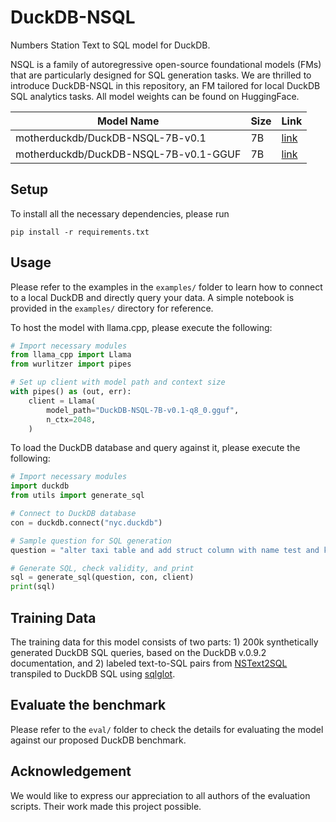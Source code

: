 # DuckDB-NSQL
Numbers Station Text to SQL model for DuckDB.

NSQL is a family of autoregressive open-source foundational models (FMs) that are particularly designed for SQL generation tasks. We are thrilled to introduce DuckDB-NSQL in this repository, an FM tailored for local DuckDB SQL analytics tasks. All model weights can be found on HuggingFace.

| Model Name                            | Size | Link                                                           |
| --------------------------------------| ---- | -------------------------------------------------------------- |
| motherduckdb/DuckDB-NSQL-7B-v0.1      | 7B   | [link](https://huggingface.co/motherduckdb/DuckDB-NSQL-7B-v0.1) |
| motherduckdb/DuckDB-NSQL-7B-v0.1-GGUF | 7B   | [link](https://huggingface.co/motherduckdb/DuckDB-NSQL-7B-v0.1-GGUF)|

## Setup
To install all the necessary dependencies, please run
```
pip install -r requirements.txt
```

## Usage
Please refer to the examples in the `examples/` folder to learn how to connect to a local DuckDB and directly query your data. A simple notebook is provided in the `examples/` directory for reference.

To host the model with llama.cpp, please execute the following:

```python
# Import necessary modules
from llama_cpp import Llama
from wurlitzer import pipes

# Set up client with model path and context size
with pipes() as (out, err):
    client = Llama(
        model_path="DuckDB-NSQL-7B-v0.1-q8_0.gguf",
        n_ctx=2048,
    )
```

To load the DuckDB database and query against it, please execute the following:

```python
# Import necessary modules
import duckdb
from utils import generate_sql

# Connect to DuckDB database
con = duckdb.connect("nyc.duckdb")

# Sample question for SQL generation
question = "alter taxi table and add struct column with name test and keys a:int, b:double"

# Generate SQL, check validity, and print
sql = generate_sql(question, con, client)
print(sql)
```

## Training Data

The training data for this model consists of two parts: 1) 200k synthetically generated DuckDB SQL queries, based on the DuckDB v.0.9.2 documentation, and 2) labeled text-to-SQL pairs from [NSText2SQL](https://huggingface.co/datasets/NumbersStation/NSText2SQL) transpiled to DuckDB SQL using [sqlglot](https://github.com/tobymao/sqlglot).

## Evaluate the benchmark

Please refer to the `eval/` folder to check the details for evaluating the model against our proposed DuckDB benchmark.

## Acknowledgement

We would like to express our appreciation to all authors of the evaluation scripts. Their work made this project possible.
